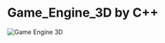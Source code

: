 # Game_Engine_3D by C++
![Game Engine 3D](https://github.com/skylandbruce/Game_Engine_3D_CPP/assets/122707932/172e3274-05b9-4f62-b550-73fcf6923400)



